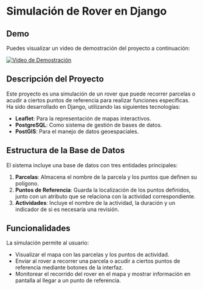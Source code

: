# Simulación de Rover en Django

## Demo

Puedes visualizar un video de demostración del proyecto a continuación:

[![Video de Demostración](https://img.youtube.com/vi/SjwFiuJ7vp4/0.jpg)](https://www.youtube.com/watch?v=SjwFiuJ7vp4)

## Descripción del Proyecto

Este proyecto es una simulación de un rover que puede recorrer parcelas o acudir a ciertos puntos de referencia para realizar funciones específicas. Ha sido desarrollado en Django, utilizando las siguientes tecnologías:

- **Leaflet**: Para la representación de mapas interactivos.  
- **PostgreSQL**: Como sistema de gestión de bases de datos.  
- **PostGIS**: Para el manejo de datos geoespaciales.  

## Estructura de la Base de Datos

El sistema incluye una base de datos con tres entidades principales:

1. **Parcelas**: Almacena el nombre de la parcela y los puntos que definen su polígono.  
2. **Puntos de Referencia**: Guarda la localización de los puntos definidos, junto con un atributo que se relaciona con la actividad correspondiente.  
3. **Actividades**: Incluye el nombre de la actividad, la duración y un indicador de si es necesaria una revisión.  

## Funcionalidades

La simulación permite al usuario:

- Visualizar el mapa con las parcelas y los puntos de actividad.  
- Enviar al rover a recorrer una parcela o acudir a ciertos puntos de referencia mediante botones de la interfaz.  
- Monitorear el recorrido del rover en el mapa y mostrar información en pantalla al llegar a un punto de referencia.  


